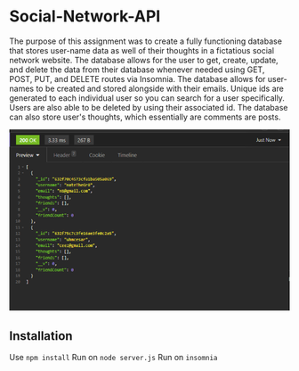 # Social-Network-API

The purpose of this assignment was to create a fully functioning database that stores user-name data as well of their thoughts in a fictatious social network website. The database allows for the user to get, create, update, and delete the data from their database whenever needed using GET, POST, PUT, and DELETE routes via Insomnia. The database allows for user-names to be created and stored alongside with their emails. Unique ids are generated to each individual user so you can search for a user specifically. Users are also able to be deleted by using their associated id. The database can also store user's thoughts, which essentially are comments are posts.

![Screenshot of completed web page.](./assets/Capture.PNG)

## Installation

Use `npm install`
Run on `node server.js`
Run on `insomnia`

